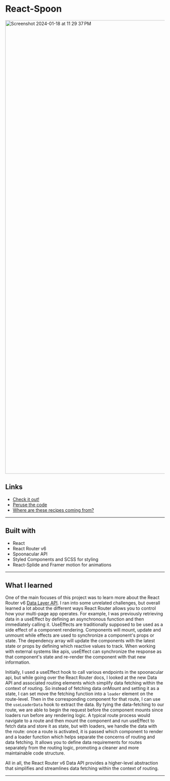 # React-Spoon

<img width="1428" alt="Screenshot 2024-01-18 at 11 29 37 PM" src="https://github.com/jacastanon01/react-router-recipes/assets/24418510/87a8c4fa-826a-4e44-85c7-50dd6e96685e">

## Links
- [Check it out!](https://react-spoon.onrender.com/)
- [Peruse the code](https://github.com/jacastanon01/react-router-recipes)
- [Where are these recipes coming from?](https://spoonacular.com/food-api)

---

## Built with
- React
- React Router v6 
- Spoonacular API
- Styled Components and SCSS for styling
- React-Splide and Framer motion for animations

---

## What I learned
One of the main focuses of this project was to learn more about the React Router v6 [Data Layer API](https://reactrouter.com/en/main/routers/picking-a-router#data-apis). I ran into some unrelated challenges, but overall learned a lot about the different ways React Router allows you to control how your multi-page app operates. For example, I was previously retrieving data in a useEffect by defining an asynchronous function and then immediately calling it. UseEffects are traditionally supposed to be used as a side effect of a component rendering. Components will mount, update and unmount while effects are used to synchronize a component's props or state. The dependency array will update the components with the latest state or props by defining which reactive values to track. When working with external systems like apis, useEffect can synchronize the response as that component's state and re-render the component with that new information. 

Initially, I used a useEffect hook to call various endpoints in the spoonacular api, but while going over the React Router docs, I looked at the new Data API and associated routing elements which simplify data fetching within the context of routing. So instead of fetching data onMount and setting it as a state, I can set move the fetching function into a `loader` element on the route-level. Then in the corresponding component for that route, I can use the `useLoaderData` hook to extract the data. By tying the data-fetching to our route, we are able to begin the request before the component mounts since loaders run before any rendering logic.  A typical route process would navigate to a route and then mount the component and run useEffect to fetch data and store it as state, but with loaders, we handle the data with the route: once a route is activated, it is passed which component to render and a loader function which helps separate the concerns of routing and data fetching. It allows you to define data requirements for routes separately from the routing logic, promoting a cleaner and more maintainable code structure. 

All in all, the React Router v6 Data API provides a higher-level abstraction that simplifies and streamlines data fetching within the context of routing.

 ---


